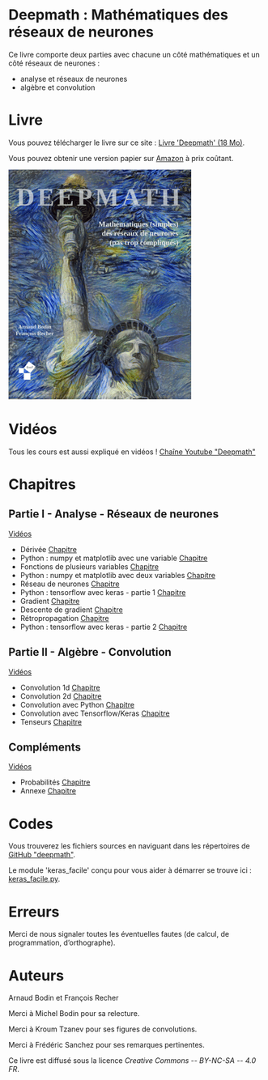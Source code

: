 
Deepmath : Mathématiques des réseaux de neurones
================================================

Ce livre comporte deux parties avec chacune un côté mathématiques et un côté réseaux de neurones :

* analyse et réseaux de neurones
* algèbre et convolution


Livre
=====

Vous pouvez télécharger le livre sur ce site : [Livre 'Deepmath' (18 Mo)](livre-deepmath.pdf).

Vous pouvez obtenir une version papier sur [Amazon](https://www.amazon.fr/dp/B08TRRNBMQ/) à prix coûtant.

[![Image Deepmath](divers/img_deepmath_medium.png "Image Deepmath")](https://www.amazon.fr/dp/B08TRRNBMQ/)

Vidéos
======

Tous les cours est aussi expliqué en vidéos ! [Chaîne Youtube "Deepmath"](https://www.youtube.com/channel/UCnKarYaG1VuzdWix1vBitFg/)


Chapitres
=========

Partie I - Analyse - Réseaux de neurones
----------------------------------------

[Vidéos](https://www.youtube.com/playlist?list=PL4Z-Jb1iAUOZEjt0P6R1GPU5LhC1kx1aL)

* Dérivée [Chapitre](derivee/derivee.pdf)
* Python : numpy et matplotlib avec une variable [Chapitre](pythonx/pythonx.pdf)
* Fonctions de plusieurs variables [Chapitre](fonctions/fonctions.pdf)
* Python : numpy et matplotlib avec deux variables [Chapitre](pythonxy/pythonxy.pdf)
* Réseau de neurones [Chapitre](neurones/neurones.pdf)
* Python : tensorflow avec keras - partie 1 [Chapitre](pythontf1/pythontf1.pdf)
* Gradient  [Chapitre](gradient/gradient.pdf)
* Descente de gradient [Chapitre](descente/descente.pdf)
* Rétropropagation  [Chapitre](retro/retro.pdf)
* Python : tensorflow avec keras - partie 2 [Chapitre](pythontf2/pythontf2.pdf)


Partie II - Algèbre - Convolution
---------------------------------

[Vidéos](https://www.youtube.com/playlist?list=PL4Z-Jb1iAUOYxUtZO_NlXG21LoXYlwIOF)

* Convolution 1d [Chapitre](convolution1d/convolution1d.pdf)
* Convolution 2d [Chapitre](convolution2d/convolution2d.pdf)
* Convolution avec Python [Chapitre](pythonconv/pythonconv.pdf)
* Convolution avec Tensorflow/Keras [Chapitre](tfconv/tfconv.pdf)
* Tenseurs [Chapitre](tenseur/tenseur.pdf)


Compléments
------------------------------------

[Vidéos](https://www.youtube.com/playlist?list=PL4Z-Jb1iAUObWRvZuQgPFUkUMP_Aycwdv)

* Probabilités  [Chapitre](proba/proba.pdf)
* Annexe [Chapitre](annexe/annexe.pdf)


Codes
=====

Vous trouverez les fichiers sources en naviguant dans les répertoires de [GitHub "deepmath"](https://github.com/exo7math/deepmath-exo7).

Le module 'keras_facile' conçu pour vous aider à démarrer  se trouve ici : [keras_facile.py](keras_facile/keras_facile.py).


Erreurs
=======

Merci de nous signaler toutes les éventuelles fautes (de calcul, de programmation, d’orthographe).



Auteurs
=======

Arnaud Bodin et François Recher

Merci à Michel Bodin pour sa relecture.

Merci à Kroum Tzanev pour ses figures de convolutions.

Merci à Frédéric Sanchez pour ses remarques pertinentes.

Ce livre est diffusé sous la licence *Creative Commons -- BY-NC-SA -- 4.0 FR*.


